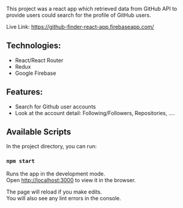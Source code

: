 This project was a react app which retrieved data from GitHub API to provide users could search for the profile of GitHub users. 

Live Link: https://github-finder-react-app.firebaseapp.com/

## Technologies:
- React/React Router
- Redux
- Google Firebase

## Features:
- Search for Github user accounts
- Look at the account detail: Following/Followers, Repositories, ....

## Available Scripts

In the project directory, you can run:

### `npm start`

Runs the app in the development mode.<br />
Open [http://localhost:3000](http://localhost:3000) to view it in the browser.

The page will reload if you make edits.<br />
You will also see any lint errors in the console.

